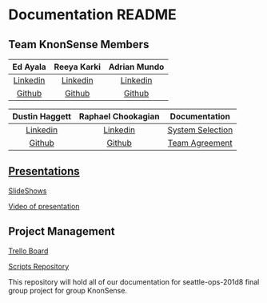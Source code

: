 # Documentation README

## Team KnonSense Members

| Ed Ayala | Reeya Karki | Adrian Mundo |
|:----------------------:|:-----------------------:|:----------------------:|
| [Linkedin](https://www.linkedin.com/in/eddie-ayala3/) | [Linkedin](https://www.linkedin.com/in/reeyakarki/) | [Linkedin](https://www.linkedin.com) |
| [Github](https://github.com/EdMandoo1) | [Github](https://github.com/reeyakcee) | [Github](https://github.com) |

| Dustin Haggett | Raphael Chookagian | Documentation |
|:----------------------:|:-----------------------:|:----------------------:|
| [Linkedin](https://www.linkedin.com/in/dustinhaggett) | [Linkedin](https://www.linkedin.com/in/raphaelchookagian/) | [System Selection](./SystemSelection.md) |
| [Github](https://github.com/dustinh21) | [Github](https://github.com/cesarderio) | [Team Agreement](./TeamAgreement.md) |

## [Presentations](https://github.com/knonsense/Presentations)

[SlideShows](https://docs.google.com/presentation/d/1Pau1Qb25T_SS32_VGzgY78CZidT17A87NbwBKVAJXOY/edit?usp=sharing)

[Video of presentation]()

## Project Management

[Trello Board](https://trello.com/b/vUcQohwr/project-management)

[Scripts Repository](https://github.com/knonsense/Scripts)

This repository will hold all of our documentation for seattle-ops-201d8 final group project for group KnonSense.

<!-- Karki35ree@gmail.com -->

<!-- dustin@iroquois.capital -->

<!-- edayala0323@gmail.com -->
